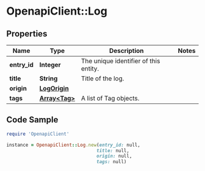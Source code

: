# OpenapiClient::Log

## Properties

Name | Type | Description | Notes
------------ | ------------- | ------------- | -------------
**entry_id** | **Integer** | The unique identifier of this entity. | 
**title** | **String** | Title of the log. | 
**origin** | [**LogOrigin**](LogOrigin.md) |  | 
**tags** | [**Array&lt;Tag&gt;**](Tag.md) | A list of Tag objects. | 

## Code Sample

```ruby
require 'OpenapiClient'

instance = OpenapiClient::Log.new(entry_id: null,
                                 title: null,
                                 origin: null,
                                 tags: null)
```


